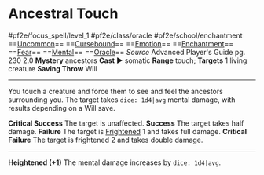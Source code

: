 # Ancestral Touch
#pf2e/focus_spell/level_1 #pf2e/class/oracle #pf2e/school/enchantment 
==[Uncommon](rules/traits/uncommon.md)== ==[Cursebound](../../../Traits/Cursebound.md)== ==[Emotion](rules/traits/emotion.md)== ==[Enchantment](rules/traits/enchantment.md)== ==[Fear](../../Arcane_Tradition/Level%201/Fear.md)== ==[Mental](rules/traits/mental.md)== ==[Oracle](../../../Traits/Oracle.md)==
*Source* Advanced Player's Guide pg. 230 2.0
**Mystery** ancestors
**Cast** ► somatic
**Range** touch; **Targets** 1 living creature
**Saving Throw** Will

---
You touch a creature and force them to see and feel the ancestors surrounding you. The target takes `dice: 1d4|avg` mental damage, with results depending on a Will save.

**Critical Success** The target is unaffected.
**Success** The target takes half damage.
**Failure** The target is [Frightened](../../../Conditions/Frightened.md) 1 and takes full damage.
**Critical Failure** The target is frightened 2 and takes double damage.

<hr>

**Heightened (+1)** The mental damage increases by `dice: 1d4|avg`.